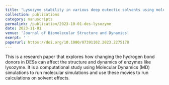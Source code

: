 ```yaml
---
title: "Lysozyme stability in various deep eutectic solvents using molecular dynamics simulations"
collection: publications
category: manuscripts
permalink: /publication/2023-10-01-des-lysozyme
date: 2023-11-01
venue: 'Journal of Biomolecular Structure and Dynamics'
exerpt: ' '
paperurl: https://doi.org/10.1080/07391102.2023.2275178
---
```

This is a research paper that explores how changing the hydrogen bond donors in DESs can affect the structure and dynamics of enzymes like lysozyme. It is a computational study using Molecular Dynamics (MD) simulations to run molecular simulations and use these movies to run calculations on solvent effects. 


